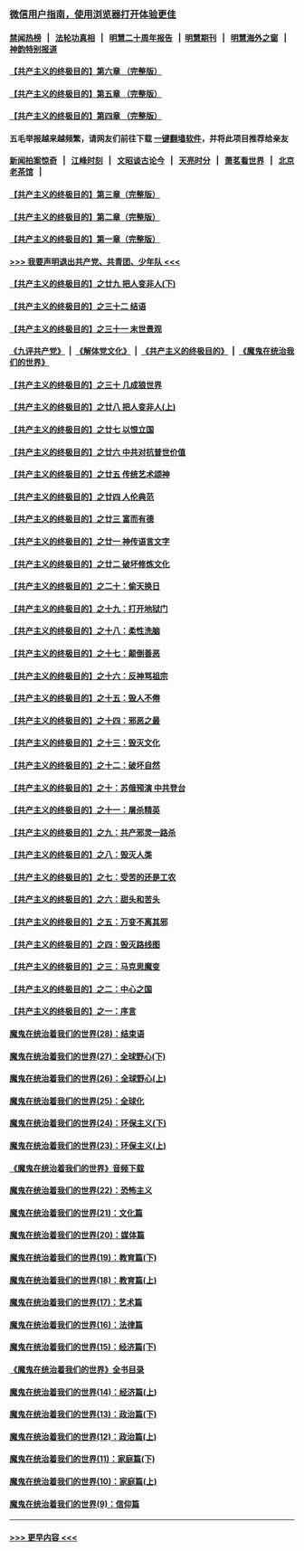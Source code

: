 ### [微信用户指南，使用浏览器打开体验更佳](https://github.com/gfw-breaker/banned-news1/blob/master/indexes/wechat-guide.md?t=0)
#### [禁闻热榜](热点新闻.md?t=0)  &nbsp;&nbsp;|&nbsp;&nbsp; [法轮功真相](https://github.com/gfw-breaker/truth/blob/master/README.md?t=0) &nbsp;&nbsp;|&nbsp;&nbsp; [明慧二十周年报告](https://github.com/gfw-breaker/mh-reports/blob/master/README.md?t=0) &nbsp;&nbsp;|&nbsp;&nbsp;[明慧期刊](https://github.com/gfw-breaker/mh-qikan) &nbsp;&nbsp;|&nbsp;&nbsp; [明慧海外之窗](https://github.com/gfw-breaker/mh-news/blob/master/README.md?t=0) &nbsp;&nbsp;|&nbsp;&nbsp; [神韵特别报道](https://github.com/gfw-breaker/mh-news/blob/master/shenyun.md?t=0)
#### [【共产主义的终极目的】第六章 （完整版）](../pages/nsc422/n11428913.md?t=02130511) 
#### [【共产主义的终极目的】第五章 （完整版）](../pages/nsc422/n11428912.md?t=02130511) 
#### [【共产主义的终极目的】第四章 （完整版）](../pages/nsc422/n11428907.md?t=02130511) 
#### 五毛举报越来越频繁，请网友们前往下载 [一键翻墙软件](https://github.com/gfw-breaker/ssr-accounts)，并将此项目推荐给亲友
#### [新闻拍案惊奇](https://github.com/gfw-breaker/banned-news1/blob/master/pages/link4.md) &nbsp;&nbsp;|&nbsp;&nbsp; [江峰时刻](https://github.com/gfw-breaker/banned-news1/blob/master/pages/link4.md) &nbsp;&nbsp;|&nbsp;&nbsp; [文昭谈古论今](https://github.com/gfw-breaker/banned-news1/blob/master/pages/link4.md) &nbsp;&nbsp;|&nbsp;&nbsp; [天亮时分](https://github.com/gfw-breaker/banned-news1/blob/master/pages/link4.md) &nbsp;&nbsp;|&nbsp;&nbsp; [萧茗看世界](https://github.com/gfw-breaker/banned-news1/blob/master/pages/link4.md) &nbsp;&nbsp;|&nbsp;&nbsp; [北京老茶馆](https://github.com/gfw-breaker/banned-news1/blob/master/pages/link4.md) &nbsp;&nbsp;|&nbsp;&nbsp; 
#### [【共产主义的终极目的】第三章（完整版）](../pages/nsc422/n11428848.md?t=02130511) 
#### [【共产主义的终极目的】第二章（完整版）](../pages/nsc422/n11428831.md?t=02130511) 
#### [【共产主义的终极目的】第一章（完整版）](../pages/nsc422/n11417651.md?t=02130511) 
#### [>>> 我要声明退出共产党、共青团、少年队 <<<](https://github.com/begood0513/goodnews/blob/master/quit/letter.md) 
#### [【共产主义的终极目的】之廿九 把人变非人(下)](../pages/nsc422/n11344140.md?t=02130511) 
#### [【共产主义的终极目的】之三十二 结语](../pages/nsc422/n11360535.md?t=02130511) 
#### [【共产主义的终极目的】之三十一 末世景观](../pages/nsc422/n11351129.md?t=02130511) 
#### [《九评共产党》](https://github.com/begood0513/9ping.md/blob/master/README.md) &nbsp;|&nbsp; [《解体党文化》](../../../../jtdwh.md/blob/master/README.md)  &nbsp;|&nbsp; [《共产主义的终极目的》](../../../../gczydzjmd.md/blob/master/README.md) &nbsp;|&nbsp; [《魔鬼在统治我们的世界》](../../../../mgztzwmdsj.md/blob/master/README.md) 
#### [【共产主义的终极目的】之三十 几成狼世界](../pages/nsc422/n11348280.md?t=02130511) 
#### [【共产主义的终极目的】之廿八 把人变非人(上)](../pages/nsc422/n11340492.md?t=02130511) 
#### [【共产主义的终极目的】之廿七 以恨立国](../pages/nsc422/n11336944.md?t=02130511) 
#### [【共产主义的终极目的】之廿六 中共对抗普世价值](../pages/nsc422/n11324785.md?t=02130511) 
#### [【共产主义的终极目的】之廿五 传统艺术颂神](../pages/nsc422/n11296396.md?t=02130511) 
#### [【共产主义的终极目的】之廿四 人伦典范](../pages/nsc422/n11296397.md?t=02130511) 
#### [【共产主义的终极目的】之廿三 富而有德](../pages/nsc422/n11283598.md?t=02130511) 
#### [【共产主义的终极目的】之廿一 神传语言文字](../pages/nsc422/n11263265.md?t=02130511) 
#### [【共产主义的终极目的】之廿二 破坏修炼文化](../pages/nsc422/n11245728.md?t=02130511) 
#### [【共产主义的终极目的】之二十：偷天换日](../pages/nsc422/n11238846.md?t=02130511) 
#### [【共产主义的终极目的】之十九：打开地狱门](../pages/nsc422/n11206376.md?t=02130511) 
#### [【共产主义的终极目的】之十八：柔性洗脑](../pages/nsc422/n11199994.md?t=02130511) 
#### [【共产主义的终极目的】之十七：颠倒善恶](../pages/nsc422/n11179782.md?t=02130511) 
#### [【共产主义的终极目的】之十六：反神骂祖宗](../pages/nsc422/n11166798.md?t=02130511) 
#### [【共产主义的终极目的】之十五：毁人不倦](../pages/nsc422/n11166792.md?t=02130511) 
#### [【共产主义的终极目的】之十四：邪恶之最](../pages/nsc422/n11150249.md?t=02130511) 
#### [【共产主义的终极目的】之十三：毁灭文化](../pages/nsc422/n11135227.md?t=02130511) 
#### [【共产主义的终极目的】之十二：破坏自然](../pages/nsc422/n11135214.md?t=02130511) 
#### [【共产主义的终极目的】之十：苏俄预演 中共登台](../pages/nsc422/n11118424.md?t=02130511) 
#### [【共产主义的终极目的】之十一：屠杀精英](../pages/nsc422/n11118442.md?t=02130511) 
#### [【共产主义的终极目的】之九：共产邪灵一路杀](../pages/nsc422/n11114139.md?t=02130511) 
#### [【共产主义的终极目的】之八：毁灭人类](../pages/nsc422/n11108503.md?t=02130511) 
#### [【共产主义的终极目的】之七：受苦的还是工农](../pages/nsc422/n11101809.md?t=02130511) 
#### [【共产主义的终极目的】之六：甜头和苦头](../pages/nsc422/n11096971.md?t=02130511) 
#### [【共产主义的终极目的】之五：万变不离其邪](../pages/nsc422/n11091285.md?t=02130511) 
#### [【共产主义的终极目的】之四：毁灭路线图](../pages/nsc422/n11086284.md?t=02130511) 
#### [【共产主义的终极目的】之三：马克思魔变](../pages/nsc422/n11061941.md?t=02130511) 
#### [【共产主义的终极目的】之二：中心之国](../pages/nsc422/n11047728.md?t=02130511) 
#### [【共产主义的终极目的】之一：序言](../pages/nsc422/n11086077.md?t=02130511) 
#### [魔鬼在统治着我们的世界(28)：结束语](../pages/nsc422/n10936246.md?t=02130511) 
#### [魔鬼在统治着我们的世界(27)：全球野心(下)](../pages/nsc422/n10928319.md?t=02130511) 
#### [魔鬼在统治着我们的世界(26)：全球野心(上)](../pages/nsc422/n10900318.md?t=02130511) 
#### [魔鬼在统治着我们的世界(25)：全球化](../pages/nsc422/n10788205.md?t=02130511) 
#### [魔鬼在统治着我们的世界(24)：环保主义(下)](../pages/nsc422/n10695307.md?t=02130511) 
#### [魔鬼在统治着我们的世界(23)：环保主义(上)](../pages/nsc422/n10688613.md?t=02130511) 
#### [《魔鬼在统治着我们的世界》音频下载](../pages/nsc422/n10635553.md?t=02130511) 
#### [魔鬼在统治着我们的世界(22)：恐怖主义](../pages/nsc422/n10614727.md?t=02130511) 
#### [魔鬼在统治着我们的世界(21)：文化篇](../pages/nsc422/n10597706.md?t=02130511) 
#### [魔鬼在统治着我们的世界(20)：媒体篇](../pages/nsc422/n10586579.md?t=02130511) 
#### [魔鬼在统治着我们的世界(19)：教育篇(下)](../pages/nsc422/n10564808.md?t=02130511) 
#### [魔鬼在统治着我们的世界(18)：教育篇(上)](../pages/nsc422/n10526970.md?t=02130511) 
#### [魔鬼在统治着我们的世界(17)：艺术篇](../pages/nsc422/n10499093.md?t=02130511) 
#### [魔鬼在统治着我们的世界(16)：法律篇](../pages/nsc422/n10485969.md?t=02130511) 
#### [魔鬼在统治着我们的世界(15)：经济篇(下)](../pages/nsc422/n10469975.md?t=02130511) 
#### [《魔鬼在统治着我们的世界》全书目录](../pages/nsc422/n10464261.md?t=02130511) 
#### [魔鬼在统治着我们的世界(14)：经济篇(上)](../pages/nsc422/n10457370.md?t=02130511) 
#### [魔鬼在统治着我们的世界(13)：政治篇(下)](../pages/nsc422/n10448270.md?t=02130511) 
#### [魔鬼在统治着我们的世界(12)：政治篇(上)](../pages/nsc422/n10444576.md?t=02130511) 
#### [魔鬼在统治着我们的世界(11)：家庭篇(下)](../pages/nsc422/n10440961.md?t=02130511) 
#### [魔鬼在统治着我们的世界(10)：家庭篇(上)](../pages/nsc422/n10435448.md?t=02130511) 
#### [魔鬼在统治着我们的世界(9)：信仰篇](../pages/nsc422/n10432159.md?t=02130511) 

----
#### [ >>> 更早内容 <<< ](../indexes/nsc422-earlier.md)
